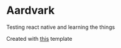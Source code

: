 # Aardvark
Testing react native and learning the things

Created with [this](https://github.com/react-community/create-react-native-app) template
